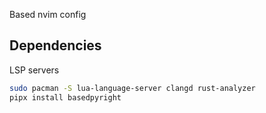 Based nvim config

## Dependencies
LSP servers
```bash
sudo pacman -S lua-language-server clangd rust-analyzer
pipx install basedpyright
```
